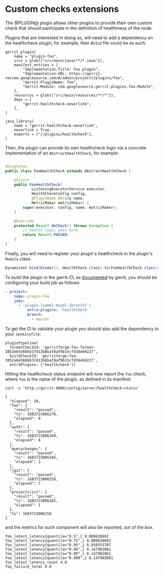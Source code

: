 # Custom checks extensions

The @PLUGIN@ plugin allows other plugins to provide their own custom check that
should participate in the definition of healthiness of the node.

Plugins that are interested in doing so, will need to add a dependency on the
healthcheck plugin, for example, their `BUILD` file could be as such:

```
gerrit_plugin(
    name = "plugin-foo",
    srcs = glob(["src/main/java/**/*.java"]),
    manifest_entries = [
        "Implementation-Title: Foo plugin",
        "Implementation-URL: https://gerrit-review.googlesource.com/#/admin/projects/plugins/foo",
        "Gerrit-PluginName: foo",
        "Gerrit-Module: com.googlesource.gerrit.plugins.foo.Module",
    ],
    resources = glob(["src/main/resources/**/*"]),
    deps = [
        "gerrit-healthcheck-neverlink",
    ],
)

java_library(
    name = "gerrit-healthcheck-neverlink",
    neverlink = True,
    exports = ["//plugins/healthcheck"],
)
```

Then, the plugin can provide its own healthcheck logic via a concrete
implementation of an `AbstractHealthCheck`, for example:

```java

@Singleton
public class FooHealthCheck extends AbstractHealthCheck {

    @Inject
    public FooHealthCheck(
            ListeningExecutorService executor,
            HealthCheckConfig config,
            @PluginName String name,
            MetricMaker metricMaker) {
        super(executor, config, name, metricMaker);
    }

    @Override
    protected Result doCheck() throws Exception {
        // health logic goes here
        return Result.PASSED;
    }
}
```

Finally, you will need to register your plugin's healthcheck in the plugin's `Module` class:
```java
DynamicSet.bind(binder(), HealthCheck.class).to(FooHealthCheck.class);
```

To build the plugin in the gerrit-CI, as
[documented](https://gerrit-review.googlesource.com/Documentation/dev-plugins.html#_cross_plugin_communication)
by gerrit, you should be configuring your build job as follows:

```yaml
- project:
    name: plugin-foo
    jobs:
      - 'plugin-{name}-bazel-{branch}':
          extra-plugins: 'healthcheck'
          branch:
            - master
```

To get the CI to validate your plugin you should also add the dependency to
your `Jenkinsfile`:

```
pluginPipeline(
  formatCheckId: 'gerritforge:foo-format-3852e64366bb37d13b8baf8af9b15cfd38eb9227',
  buildCheckId: 'gerritforge:foo-3852e64366bb37d13b8baf8af9b15cfd38eb9227',
  extraPlugins: ['healthcheck'])
```

Hitting the healthcheck status endpoint will now report the `foo` check,
where `foo` is the name of the plugin, as defined in its manifest:

```shell
curl -v 'http://gerrit:8080/config/server/healthcheck~status'

{
  "elapsed": 18,
  "foo": {
    "result": "passed",
    "ts": 1683723806276,
    "elapsed": 0
  },
  "auth": {
    "result": "passed",
    "ts": 1683723806269,
    "elapsed": 4
  },
  "querychanges": {
    "result": "passed",
    "ts": 1683723806266,
    "elapsed": 3
  },
  "jgit": {
    "result": "passed",
    "ts": 1683723806258,
    "elapsed": 7
  },
  "projectslist": {
    "result": "passed",
    "ts": 1683723806265,
    "elapsed": 1
  },
  "ts": 1683723806258
}
```

and the metrics for such component will also be reported, out of the box.

```shell
foo_latest_latency{quantile="0.5",} 0.008638662
foo_latest_latency{quantile="0.75",} 0.008638662
foo_latest_latency{quantile="0.95",} 0.010553707
foo_latest_latency{quantile="0.98",} 0.147902061
foo_latest_latency{quantile="0.99",} 0.147902061
foo_latest_latency{quantile="0.999",} 0.147902061
foo_latest_latency_count 4.0
foo_failure_total 0.0
```
